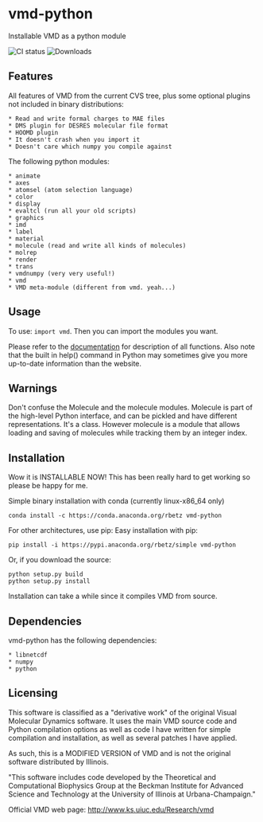 # vmd-python
Installable VMD as a python module

![CI status](https://anaconda.org/rbetz/vmd-python/badges/build.svg)
![Downloads](https://anaconda.org/rbetz/vmd-python/badges/downloads.svg)

## Features
All features of VMD from the current CVS tree, plus some 
optional plugins not included in binary distributions:

    * Read and write formal charges to MAE files
    * DMS plugin for DESRES molecular file format
    * HOOMD plugin
    * It doesn't crash when you import it
    * Doesn't care which numpy you compile against

The following python modules:

    * animate
    * axes
    * atomsel (atom selection language)
    * color
    * display
    * evaltcl (run all your old scripts)
    * graphics
    * imd
    * label
    * material
    * molecule (read and write all kinds of molecules)
    * molrep
    * render
    * trans
    * vmdnumpy (very very useful!)
    * vmd
    * VMD meta-module (different from vmd. yeah...)

## Usage
To use: `import vmd`.
Then you can import the modules you want.

Please refer to the [documentation](http://www.ks.uiuc.edu/Research/vmd/current/ug/node160.html)
for description of all functions. Also note that the built in help() command in Python
may sometimes give you more up-to-date information than the website.

## Warnings
Don't confuse the Molecule and the molecule modules. Molecule is part of the high-level
Python interface, and can be pickled and have different representations. It's a class. However
molecule is a module that allows loading and saving of molecules while tracking them by an
integer index.

## Installation
Wow it is INSTALLABLE NOW! This has been really hard to get working
so please be happy for me.

Simple binary installation with conda (currently linux-x86\_64 only)

    conda install -c https://conda.anaconda.org/rbetz vmd-python

For other architectures, use pip:
Easy installation with pip:

    pip install -i https://pypi.anaconda.org/rbetz/simple vmd-python

Or, if you download the source:

    python setup.py build
    python setup.py install

Installation can take a while since it compiles VMD from source.

## Dependencies
vmd-python has the following dependencies:

    * libnetcdf
    * numpy
    * python

## Licensing

This software is classified as a "derivative work" of the original
Visual Molecular Dynamics software. It uses the main VMD source code
and Python compilation options as well as code I have written for simple
compilation and installation, as well as several patches I have applied.

As such, this is a MODIFIED VERSION of VMD and is not the original
software distributed by Illinois.

"This software includes code developed by the Theoretical and Computational
Biophysics Group at the Beckman Institute for Advanced Science and
Technology at the University of Illinois at Urbana-Champaign."

Official VMD web page: http://www.ks.uiuc.edu/Research/vmd


